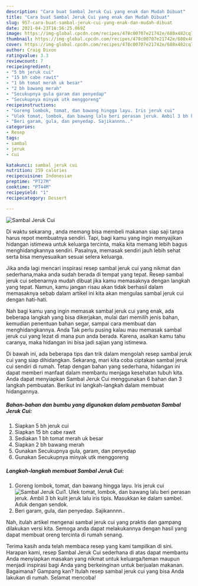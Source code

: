```yaml
---
description: "Cara buat Sambal Jeruk Cui yang enak dan Mudah Dibuat"
title: "Cara buat Sambal Jeruk Cui yang enak dan Mudah Dibuat"
slug: 957-cara-buat-sambal-jeruk-cui-yang-enak-dan-mudah-dibuat
date: 2021-04-23T16:56:25.069Z
image: https://img-global.cpcdn.com/recipes/478c00707e21742e/680x482cq70/sambal-jeruk-cui-foto-resep-utama.jpg
thumbnail: https://img-global.cpcdn.com/recipes/478c00707e21742e/680x482cq70/sambal-jeruk-cui-foto-resep-utama.jpg
cover: https://img-global.cpcdn.com/recipes/478c00707e21742e/680x482cq70/sambal-jeruk-cui-foto-resep-utama.jpg
author: Craig Dixon
ratingvalue: 3.3
reviewcount: 7
recipeingredient:
- "5 bh jeruk cui"
- "15 bh cabe rawit"
- "1 bh tomat merah uk besar"
- "2 bh bawang merah"
- "Secukupnya gula garam dan penyedap"
- "Secukupnya minyak utk menggoreng"
recipeinstructions:
- "Goreng lombok, tomat, dan bawang hingga layu. Iris jeruk cui"
- "Ulek tomat, lombok, dan bawang lalu beri perasan jeruk. Ambil 3 bh kulit jeruk lalu iris tipis. Masukkan ke dalam sambel. Aduk dengan sendok."
- "Beri garam, gula, dan penyedap. Sajikannnn.."
categories:
- Resep
tags:
- sambal
- jeruk
- cui

katakunci: sambal jeruk cui 
nutrition: 259 calories
recipecuisine: Indonesian
preptime: "PT27M"
cooktime: "PT44M"
recipeyield: "1"
recipecategory: Dessert

---
```



![Sambal Jeruk Cui](https://img-global.cpcdn.com/recipes/478c00707e21742e/680x482cq70/sambal-jeruk-cui-foto-resep-utama.jpg)

Di waktu  sekarang , anda memang bisa membeli makanan siap saji tanpa harus repot membuatnya sendiri. Tapi, bagi kamu yang ingin menyajikan hidangan istimewa untuk keluarga tercinta, maka kita memang lebih bagus menghidangkannya sendiri. Pasalnya, memasak sendiri jauh lebih sehat serta bisa menyesuaikan sesuai selera keluarga.

Jika anda lagi mencari inspirasi resep sambal jeruk cui yang nikmat dan sederhana,maka anda sudah berada di tempat yang tepat. Resep sambal jeruk cui  sebenarnya mudah dibuat jika kamu memasaknya dengan langkah yang tepat. Namun, kamu jangan risau akan tidak berhasil dalam memasaknya 
sebab dalam artikel ini kita akan mengulas sambal jeruk cui dengan hati-hati.  



Nah bagi kamu yang ingin memasak sambal jeruk cui yang enak, ada beberapa langkah yang bisa dikerjakan, mulai dari memilih jenis bahan, kemudian penentuan bahan segar, sampai cara membuat dan menghidangkannya. Anda Tak perlu pusing kalau mau memasak sambal jeruk cui yang lezat di mana pun anda berada. Karena, asalkan kamu  tahu caranya, maka hidangan ini bisa jadi sajian yang istimewa.

Di bawah ini, ada beberapa tips dan trik dalam mengolah resep sambal jeruk cui yang siap dihidangkan. Sekarang, mari kita coba ciptakan sambal jeruk cui sendiri di rumah. Tetap dengan bahan yang sederhana, hidangan ini dapat memberi manfaat dalam membantu menjaga kesehatan tubuh kita. Anda dapat menyiapkan Sambal Jeruk Cui menggunakan 6 bahan dan 3 langkah pembuatan. Berikut ini langkah-langkah dalam membuat hidangannya.

<!--inarticleads1-->

##### Bahan-bahan dan bumbu yang digunakan dalam pembuatan Sambal Jeruk Cui:

1. Siapkan 5 bh jeruk cui
1. Siapkan 15 bh cabe rawit
1. Sediakan 1 bh tomat merah uk besar
1. Siapkan 2 bh bawang merah
1. Gunakan Secukupnya gula, garam, dan penyedap
1. Gunakan Secukupnya minyak utk menggoreng




<!--inarticleads2-->

##### Langkah-langkah membuat Sambal Jeruk Cui:

1. Goreng lombok, tomat, dan bawang hingga layu. Iris jeruk cui
<img src="https://img-global.cpcdn.com/steps/5d47bc78afbd378f/160x128cq70/sambal-jeruk-cui-langkah-memasak-1-foto.jpg" alt="Sambal Jeruk Cui">1. Ulek tomat, lombok, dan bawang lalu beri perasan jeruk. Ambil 3 bh kulit jeruk lalu iris tipis. Masukkan ke dalam sambel. Aduk dengan sendok.
1. Beri garam, gula, dan penyedap. Sajikannnn..




Nah, itulah artikel mengenai  sambal jeruk cui  yang praktis dan gampang dilakukan versi kita. Semoga anda dapat melakukannya dengan hasil yang dapat membuat oreng tercinta di rumah senang. 

Terima kasih anda telah membaca resep yang kami tampilkan di sini. Harapan kami, resep  Sambal Jeruk Cui sederhana di atas dapat membantu Anda menyiapkan masakan yang nikmat untuk keluarga/teman maupun menjadi inspirasi bagi Anda yang berkeinginan untuk berjualan makanan. Bagaimana? Gampang kan? Itulah resep sambal jeruk cui yang bisa Anda lakukan di rumah. Selamat mencoba!

